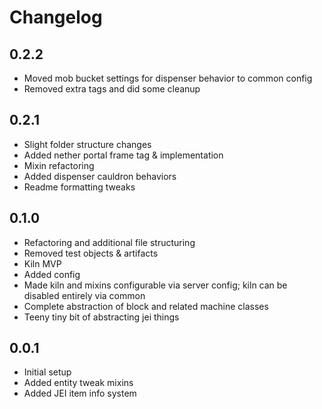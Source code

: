 # Changelog

## 0.2.2
* Moved mob bucket settings for dispenser behavior to common config
* Removed extra tags and did some cleanup

## 0.2.1
* Slight folder structure changes
* Added nether portal frame tag & implementation
* Mixin refactoring
* Added dispenser cauldron behaviors
* Readme formatting tweaks

## 0.1.0
* Refactoring and additional file structuring
* Removed test objects & artifacts
* Kiln MVP
* Added config
* Made kiln and mixins configurable via server config; kiln can be disabled entirely via common
* Complete abstraction of block and related machine classes
* Teeny tiny bit of abstracting jei things

## 0.0.1
* Initial setup
* Added entity tweak mixins
* Added JEI item info system